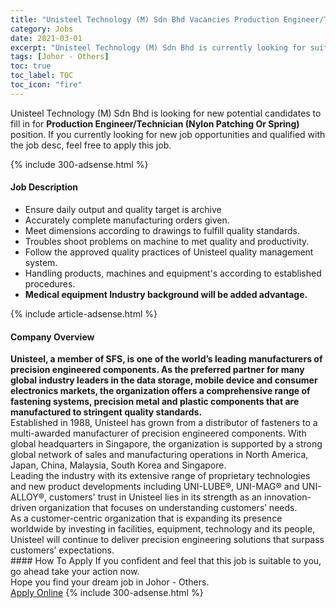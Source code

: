 ```yaml
---
title: "Unisteel Technology (M) Sdn Bhd Vacancies Production Engineer/Technician (Nylon Patching Or Spring)" 
category: Jobs 
date: 2021-03-01 
excerpt: "Unisteel Technology (M) Sdn Bhd is currently looking for suitable person to fill in the Production Engineer/Technician (Nylon Patching Or Spring) which based in Johor - Others" 
tags: [Johor - Others] 
toc: true 
toc_label: TOC 
toc_icon: "fire" 
--- 
```


<p>Unisteel Technology (M) Sdn Bhd is looking for new potential candidates to fill in for <b>Production Engineer/Technician (Nylon Patching Or Spring)</b> position. If you currently looking for new job opportunities and qualified with the job desc, feel free to apply this job.
</p>{% include 300-adsense.html %} 
<div><div><h4>Job Description</h4></div><div><div><span><div><ul><li>Ensure daily output and quality target is archive</li><li>Accurately complete manufacturing orders given.</li><li>Meet dimensions according to drawings to fulfill quality standards.</li><li>Troubles shoot problems on machine to met quality and productivity.</li><li>Follow the approved quality practices of Unisteel quality management system.</li><li>Handling products, machines and equipment's according to established procedures.</li><li><strong>Medical equipment Industry background will be added advantage.</strong></li></ul></div></span></div></div></div> 
{% include article-adsense.html %} 
<div><div><h4>Company Overview</h4></div><div><div><span><div><div>
<div><strong>Unisteel, a member of&#160;SFS, is one of the world&#8217;s leading manufacturers of precision engineered components. As the preferred partner for many global industry leaders in the data storage, mobile device and consumer electronics markets, the organization offers a comprehensive range of fastening systems, precision metal and plastic components that are manufactured to stringent quality standards.</strong></div>
<div>Established in 1988, Unisteel has grown from a distributor of fasteners to a multi-awarded manufacturer of precision engineered components. With global headquarters in Singapore, the organization is supported by a strong global network of sales and manufacturing operations in North America, Japan, China, Malaysia, South Korea and Singapore.</div>
<div>Leading the industry with its extensive range of proprietary technologies and new product developments including UNI-LUBE&#174;, UNI-MAG&#174;&#160;and UNI-ALLOY&#174;, customers' trust in Unisteel lies in its strength as an innovation-driven organization that focuses on understanding customers&#8217; needs.</div>
<div>As a customer-centric organization that is expanding its presence worldwide by investing in facilities, equipment, technology and its people, Unisteel will continue to deliver precision engineering solutions that surpass customers&#8217; expectations.</div>
</div></div></span></div></div></div> 
#### How To Apply 
If you confident and feel that this job is suitable to you, go ahead take your action now. <br/> 
Hope you find your dream job in Johor - Others. <br/> 
<a href="https://www.jobstreet.com.my/en/job/production-engineer-technician-nylon-patching-or-spring-4491280?jobId=jobstreet-my-job-4491280&" class="btn btn--info" target="_blank" rel="nofollow noopenner">Apply Online</a> 
{% include 300-adsense.html %} 